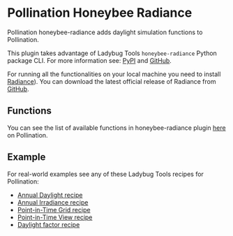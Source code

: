 # Pollination Honeybee Radiance

Pollination honeybee-radiance adds daylight simulation functions to Pollination.

This plugin takes advantage of Ladybug Tools `honeybee-radiance` Python package CLI.
For more information see: [PyPI](https://pypi.org/project/honeybee-radiance/) and
[GitHub](https://github.com/ladybug-tools/honeybee-radiance).

For running all the functionalities on your local machine you need to install
[Radiance](https://www.radiance-online.org/)). You can download the latest official
release of Radiance from
[GitHub](https://github.com/LBNL-ETA/Radiance/releases/tag/012cb178).

## Functions

You can see the list of available functions in honeybee-radiance plugin
[here](https://app.pollination.cloud/plugins/ladybug-tools/honeybee-radiance)
on Pollination.

## Example

For real-world examples see any of these Ladybug Tools recipes for Pollination:

- [Annual Daylight recipe](https://github.com/pollination/annual-daylight)
- [Annual Irradiance recipe](https://github.com/pollination/annual-irradiance)
- [Point-in-Time Grid recipe](https://github.com/pollination/point-in-time-grid)
- [Point-in-Time View recipe](https://github.com/pollination/point-in-time-view)
- [Daylight factor recipe](https://github.com/pollination/daylight-factor)
